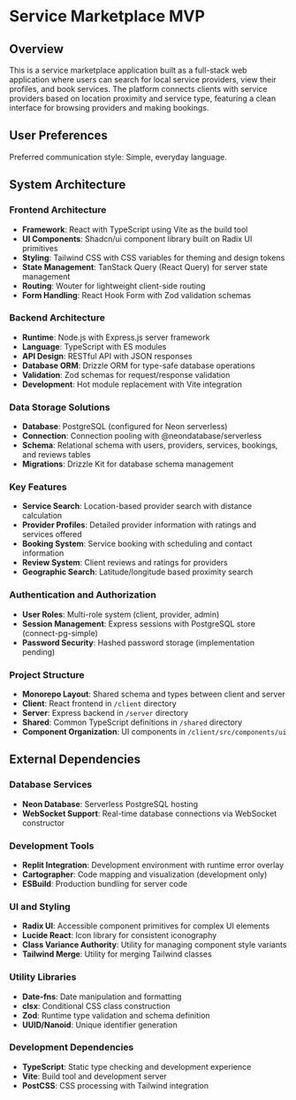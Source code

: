 # Service Marketplace MVP

## Overview

This is a service marketplace application built as a full-stack web application where users can search for local service providers, view their profiles, and book services. The platform connects clients with service providers based on location proximity and service type, featuring a clean interface for browsing providers and making bookings.

## User Preferences

Preferred communication style: Simple, everyday language.

## System Architecture

### Frontend Architecture
- **Framework**: React with TypeScript using Vite as the build tool
- **UI Components**: Shadcn/ui component library built on Radix UI primitives
- **Styling**: Tailwind CSS with CSS variables for theming and design tokens
- **State Management**: TanStack Query (React Query) for server state management
- **Routing**: Wouter for lightweight client-side routing
- **Form Handling**: React Hook Form with Zod validation schemas

### Backend Architecture
- **Runtime**: Node.js with Express.js server framework
- **Language**: TypeScript with ES modules
- **API Design**: RESTful API with JSON responses
- **Database ORM**: Drizzle ORM for type-safe database operations
- **Validation**: Zod schemas for request/response validation
- **Development**: Hot module replacement with Vite integration

### Data Storage Solutions
- **Database**: PostgreSQL (configured for Neon serverless)
- **Connection**: Connection pooling with @neondatabase/serverless
- **Schema**: Relational schema with users, providers, services, bookings, and reviews tables
- **Migrations**: Drizzle Kit for database schema management

### Key Features
- **Service Search**: Location-based provider search with distance calculation
- **Provider Profiles**: Detailed provider information with ratings and services offered
- **Booking System**: Service booking with scheduling and contact information
- **Review System**: Client reviews and ratings for providers
- **Geographic Search**: Latitude/longitude based proximity search

### Authentication and Authorization
- **User Roles**: Multi-role system (client, provider, admin)
- **Session Management**: Express sessions with PostgreSQL store (connect-pg-simple)
- **Password Security**: Hashed password storage (implementation pending)

### Project Structure
- **Monorepo Layout**: Shared schema and types between client and server
- **Client**: React frontend in `/client` directory
- **Server**: Express backend in `/server` directory  
- **Shared**: Common TypeScript definitions in `/shared` directory
- **Component Organization**: UI components in `/client/src/components/ui`

## External Dependencies

### Database Services
- **Neon Database**: Serverless PostgreSQL hosting
- **WebSocket Support**: Real-time database connections via WebSocket constructor

### Development Tools
- **Replit Integration**: Development environment with runtime error overlay
- **Cartographer**: Code mapping and visualization (development only)
- **ESBuild**: Production bundling for server code

### UI and Styling
- **Radix UI**: Accessible component primitives for complex UI elements
- **Lucide React**: Icon library for consistent iconography
- **Class Variance Authority**: Utility for managing component style variants
- **Tailwind Merge**: Utility for merging Tailwind classes

### Utility Libraries
- **Date-fns**: Date manipulation and formatting
- **clsx**: Conditional CSS class construction
- **Zod**: Runtime type validation and schema definition
- **UUID/Nanoid**: Unique identifier generation

### Development Dependencies
- **TypeScript**: Static type checking and development experience
- **Vite**: Build tool and development server
- **PostCSS**: CSS processing with Tailwind integration